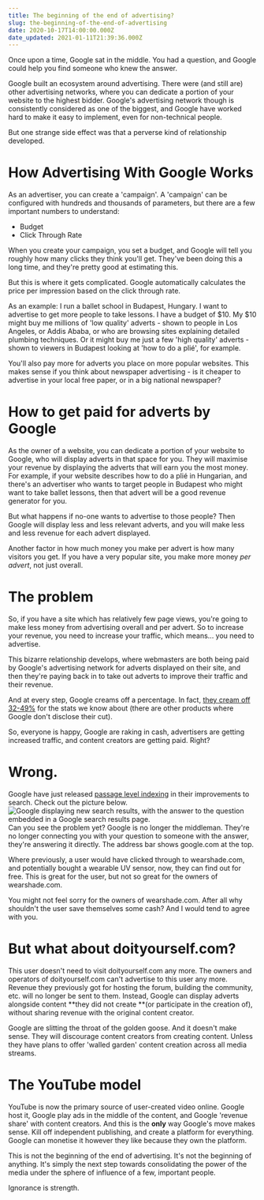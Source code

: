 ```yaml
---
title: The beginning of the end of advertising?
slug: the-beginning-of-the-end-of-advertising
date: 2020-10-17T14:00:00.000Z
date_updated: 2021-01-11T21:39:36.000Z
---
```


Once upon a time, Google sat in the middle. You had a question, and Google could help you find someone who knew the answer.

Google built an ecosystem around advertising. There were (and still are) other advertising networks, where you can dedicate a portion of your website to the highest bidder. Google's advertising network though is consistently considered as one of the biggest, and Google have worked hard to make it easy to implement, even for non-technical people.

But one strange side effect was that a perverse kind of relationship developed.

# How Advertising With Google Works

As an advertiser, you can create a 'campaign'. A 'campaign' can be configured with hundreds and thousands of parameters, but there are a few important numbers to understand:

- Budget
- Click Through Rate

When you create your campaign, you set a budget, and Google will tell you roughly how many clicks they think you'll get. They've been doing this a long time, and they're pretty good at estimating this.

But this is where it gets complicated. Google automatically calculates the price per impression based on the click through rate.

As an example: I run a ballet school in Budapest, Hungary. I want to advertise to get more people to take lessons. I have a budget of $10. My $10 might buy me millions of 'low quality' adverts - shown to people in Los Angeles, or Addis Ababa, or who are browsing sites explaining detailed plumbing techniques. Or it might buy me just a few 'high quality' adverts - shown to viewers in Budapest looking at 'how to do a plié', for example.

You'll also pay more for adverts you place on more popular websites. This makes sense if you think about newspaper advertising - is it cheaper to advertise in your local free paper, or in a big national newspaper?

# How to get paid for adverts by Google

As the owner of a website, you can dedicate a portion of your website to Google, who will display adverts in that space for you. They will maximise your revenue by displaying the adverts that will earn you the most money. For example, if your website describes how to do a plié in Hungarian, and there's an advertiser who wants to target people in Budapest who might want to take ballet lessons, then that advert will be a good revenue generator for you.

But what happens if no-one wants to advertise to those people? Then Google will display less and less relevant adverts, and you will make less and less revenue for each advert displayed.

Another factor in how much money you make per advert is how many visitors you get. If you have a very popular site, you make more money _per advert_, not just overall.

# The problem

So, if you have a site which has relatively few page views, you're going to make less money from advertising overall and per advert. So to increase your revenue, you need to increase your traffic, which means... you need to advertise.

This bizarre relationship develops, where webmasters are both being paid by Google's advertising network for adverts displayed on their site, and then they're paying back in to take out adverts to improve their traffic and their revenue.

And at every step, Google creams off a percentage. In fact, [they cream off 32-49%](https://support.google.com/adsense/answer/180195?hl=en) for the stats we know about (there are other products where Google don't disclose their cut).

So, everyone is happy, Google are raking in cash, advertisers are getting increased traffic, and content creators are getting paid. Right?

# Wrong.

Google have just released [passage level indexing](https://www.blog.google/products/search/search-on) in their improvements to search. Check out the picture below.
![Google displaying new search results, with the answer to the question embedded in a Google search results page.](/content/images/2020/10/UnderstandingPassages.max-1000x1000.png)
Can you see the problem yet? Google is no longer the middleman. They're no longer connecting you with your question to someone with the answer, they're answering it directly. The address bar shows google.com at the top.

Where previously, a user would have clicked through to wearshade.com, and potentially bought a wearable UV sensor, now, they can find out for free. This is great for the user, but not so great for the owners of wearshade.com.

You might not feel sorry for the owners of wearshade.com. After all why shouldn't the user save themselves some cash? And I would tend to agree with you.

# But what about doityourself.com?

This user doesn't need to visit doityourself.com any more. The owners and operators of doityourself.com can't advertise to this user any more. Revenue they previously got for hosting the forum, building the community, etc. will no longer be sent to them. Instead, Google can display adverts alongside content **they did not create **(or participate in the creation of), without sharing revenue with the original content creator.

Google are slitting the throat of the golden goose. And it doesn't make sense. They will discourage content creators from creating content. Unless they have plans to offer 'walled garden' content creation across all media streams.

# The YouTube model

YouTube is now the primary source of user-created video online. Google host it, Google play ads in the middle of the content, and Google 'revenue share' with content creators. And this is the **only** way Google's move makes sense. Kill off independent publishing, and create a platform for everything. Google can monetise it however they like because they own the platform.

This is not the beginning of the end of advertising. It's not the beginning of anything. It's simply the next step towards consolidating the power of the media under the sphere of influence of a few, important people.

Ignorance is strength.
